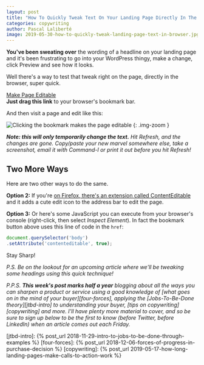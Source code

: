 ```yaml
---
layout: post
title: "How To Quickly Tweak Text On Your Landing Page Directly In The Browser"
categories: copywriting
author: Pascal Laliberté
image: 2019-05-30-how-to-quickly-tweak-landing-page-text-in-browser.jpg
---
```


**You've been sweating over** the wording of a headline on your landing page and it's been frustrating to go into your WordPress thingy, make a change, click Preview and see how it looks.

Well there's a way to test that tweak right on the page, directly in the browser, super quick.

<div class="drag-to-bookmarks-container">
  <div>
    <a class="drag-to-bookmarks-link" href="javascript:document.querySelector('body').setAttribute('contenteditable', true);">Make Page Editable</a> 
  </div>
  <div>
    <strong>Just drag this link</strong> to your browser's bookmark bar.
  </div>
</div>

And then visit a page and edit like this:

![Clicking the bookmark makes the page editable](/assets/images/posts/2019-05-30-how-to-quickly-tweak-landing-page-text-in-browser-01.gif)
{: .img-zoom }

_**Note: this will only temporarily change the text.** Hit Refresh, and the changes are gone. Copy/paste your new marvel somewhere else, take a screenshot, email it with <key>Command-I</key> or print it out before you hit Refresh!_

## Two More Ways

Here are two other ways to do the same.

**Option 2:** If you're [on Firefox, there's an extension called ContentEditable][firefox-extension] and it adds a cute edit icon to the address bar to edit the page.

[firefox-extension]: https://addons.mozilla.org/en-US/firefox/addon/contenteditable/

**Option 3:** Or here's some JavaScript you can execute from your browser's console (right-click, then select _Inspect Element_). In fact the bookmark button above uses this line of code in the `href`:

```js
document.querySelector('body')
.setAttribute('contenteditable', true);
```

Stay Sharp!

_P.S. Be on the lookout for an upcoming article where we'll be tweaking some headings using this quick technique!_

_P.P.S. **This week's post marks half a year** blogging about all the ways you can sharpen a product or service using a good knowledge of [what goes on in the mind of your buyer][four-forces], applying the [Jobs-To-Be-Done theory][jtbd-intro] to understanding your buyer, [tips on copywriting][copywriting] and more. I'll have plenty more material to cover, and so be sure to sign up below to be the first to know (before Twitter, before LinkedIn) when an article comes out each Friday._

[jtbd-intro]: {% post_url 2018-11-29-intro-to-jobs-to-be-done-through-examples %}
[four-forces]: {% post_url 2018-12-06-forces-of-progress-in-purchase-decision %}
[copywriting]: {% post_url 2019-05-17-how-long-landing-pages-make-calls-to-action-work %}
